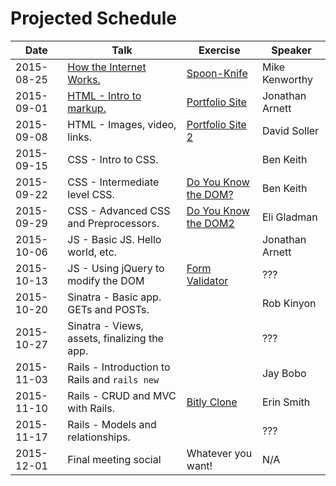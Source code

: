 # Projected Schedule

| Date       | Talk                                                               | Exercise                                                          | Speaker           |
|------------|--------------------------------------------------------------------|-------------------------------------------------------------------|-------------------|
| 2015-08-25 | [How the Internet Works.](https://goo.gl/ZMyDFT)                   | [Spoon-Knife](https://github.com/CWDG/Spoon-Knife)                | Mike Kenworthy    |
| 2015-09-01 | [HTML - Intro to markup.](https://github.com/j3rn/j3rn.github.io)  | [Portfolio Site](https://github.com/CWDG/portfolio-site)          | Jonathan Arnett   |
| 2015-09-08 | HTML - Images, video, links.                                       | [Portfolio Site 2](https://github.com/CWDG/portfolio-site-2)      | David Soller      |
| 2015-09-15 | CSS - Intro to CSS.                                                |                                                                   | Ben Keith         |
| 2015-09-22 | CSS - Intermediate level CSS.                                      | [Do You Know the DOM?](https://github.com/CWDG/DoYouKnowTheDOM)   | Ben Keith         |
| 2015-09-29 | CSS - Advanced CSS and Preprocessors.                              | [Do You Know the DOM2](https://github.com/CWDG/DoYouKnowTheDom2)  | Eli Gladman       |
| 2015-10-06 | JS - Basic JS. Hello world, etc.                                   |                                                                   | Jonathan Arnett   |
| 2015-10-13 | JS - Using jQuery to modify the DOM                                | [Form Validator](https://github.com/CWDG/FormValidator)           | ???               |
| 2015-10-20 | Sinatra - Basic app. GETs and POSTs.                               |                                                                   | Rob Kinyon        |
| 2015-10-27 | Sinatra - Views, assets, finalizing the app.                       |                                                                   | ???               |
| 2015-11-03 | Rails - Introduction to Rails and `rails new`                      |                                                                   | Jay Bobo          |
| 2015-11-10 | Rails - CRUD and MVC with Rails.                                   | [Bitly Clone](https://github.com/CWDG/BitlyClone)                 | Erin Smith        |
| 2015-11-17 | Rails - Models and relationships.                                  |                                                                   | ???               |
| 2015-12-01 | Final meeting social                                               | Whatever you want!                                                | N/A               |
